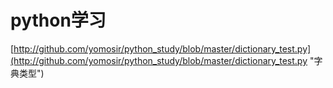 # python学习 #
[http://github.com/yomosir/python_study/blob/master/dictionary_test.py](http://github.com/yomosir/python_study/blob/master/dictionary_test.py "字典类型")